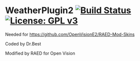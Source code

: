 WeatherPlugin2 [![Build Status](https://travis-ci.org/OpenVisionE2/WeatherPlugin2.svg?branch=master)](https://travis-ci.org/OpenVisionE2/WeatherPlugin2) [![License: GPL v3](https://img.shields.io/badge/License-GPLv3-blue.svg)](https://www.gnu.org/licenses/gpl-3.0)
==============
Needed for https://github.com/OpenVisionE2/RAED-Mod-Skins

Coded by Dr.Best

Modified by RAED for Open Vision
